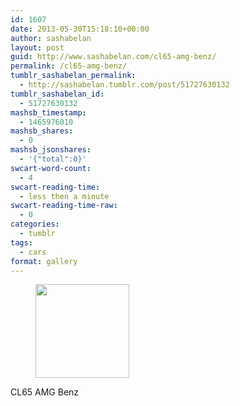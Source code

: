 ```yaml
---
id: 1607
date: 2013-05-30T15:18:10+00:00
author: sashabelan
layout: post
guid: http://www.sashabelan.com/cl65-amg-benz/
permalink: /cl65-amg-benz/
tumblr_sashabelan_permalink:
  - http://sashabelan.tumblr.com/post/51727630132
tumblr_sashabelan_id:
  - 51727630132
mashsb_timestamp:
  - 1465976010
mashsb_shares:
  - 0
mashsb_jsonshares:
  - '{"total":0}'
swcart-word-count:
  - 4
swcart-reading-time:
  - less then a minute
swcart-reading-time-raw:
  - 0
categories:
  - tumblr
tags:
  - cars
format: gallery
---
```

<div id='gallery-389' class='gallery galleryid-1607 gallery-columns-3 gallery-size-thumbnail'>
  <figure class='gallery-item'> 
  
  <div class='gallery-icon landscape'>
    <a href='http://www.sashabelan.ru/cl65-amg-benz/attachment/1608/'><img width="150" height="150" src="http://www.sashabelan.ru/wp-content/uploads/2013/05/tumblr_mnmaiaHNxE1qarj97o1_500-150x150.jpg" class="attachment-thumbnail size-thumbnail" alt="" /></a>
  </div></figure>
</div>

CL65 AMG Benz